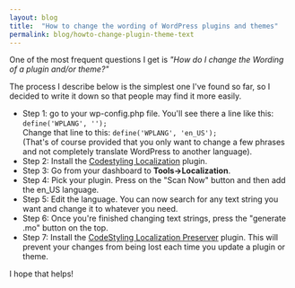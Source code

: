```yaml
---
layout: blog
title:  "How to change the wording of WordPress plugins and themes"
permalink: blog/howto-change-plugin-theme-text
---
```


One of the most frequent questions I get is _"How do I change the Wording of a plugin and/or theme?"_

The process I describe below is the simplest one I've found so far, so I decided to write it down so that people may find it more easily.

* Step 1: go to your wp-config.php file. You'll see there a line like this:  
	`define('WPLANG', '');`  
	Change that line to this:
	`define('WPLANG', 'en_US');`  
	(That's of course provided that you only want to change a few phrases and not completely translate WordPress to another language).
* Step 2: Install the [Codestyling Localization](https://wordpress.org/plugins/codestyling-localization/) plugin.
* Step 3: Go from your dashboard to **Tools->Localization**.
* Step 4: Pick your plugin. Press on the "Scan Now" button and then add the en_US language.
* Step 5: Edit the language. You can now search for any text string you want and change it to whatever you need.
* Step 6: Once you're finished changing text strings, press the "generate .mo" button on the top.
* Step 7: Install the [CodeStyling Localization Preserver](https://wordpress.org/plugins/codestyling-localization-preserver/) plugin. This will prevent your changes from being lost each time you update a plugin or theme.

I hope that helps!
